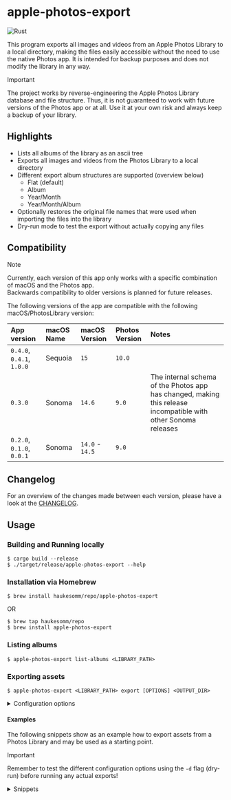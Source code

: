 # apple-photos-export

![Rust](https://img.shields.io/badge/Rust-d6a672?style=for-the-badge&logo=rust)

This program exports all images and videos from an Apple Photos Library to a local directory, making the files easily
accessible without the need to use the native Photos app.
It is intended for backup purposes and does not modify the library in any way.

> [!IMPORTANT]
> The project works by reverse-engineering the Apple Photos Library database and file structure. Thus, it is not
> guaranteed to work with future versions of the Photos app or at all. Use it at your own risk and always keep a backup
> of your library.

## Highlights

- Lists all albums of the library as an ascii tree
- Exports all images and videos from the Photos Library to a local directory
- Different export album structures are supported (overview below)
    - Flat (default)
    - Album
    - Year/Month
    - Year/Month/Album
- Optionally restores the original file names that were used when importing the files into the library
- Dry-run mode to test the export without actually copying any files

## Compatibility

> [!NOTE]
> Currently, each version of this app only works with a specific combination of macOS and the Photos app.  
> Backwards compatibility to older versions is planned for future releases.

The following versions of the app are compatible with the following macOS/PhotosLibrary version:

| App version               | macOS Name | macOS Version   | Photos Version | Notes                                                                                                          |
|:--------------------------|:-----------|:----------------|:---------------|:---------------------------------------------------------------------------------------------------------------|
| `0.4.0`, `0.4.1`, `1.0.0` | Sequoia    | `15`            | `10.0`         |                                                                                                                |
| `0.3.0`                   | Sonoma     | `14.6`          | `9.0`          | The internal schema of the Photos app has changed, making this release incompatible with other Sonoma releases |
| `0.2.0`, `0.1.0`, `0.0.1` | Sonoma     | `14.0` - `14.5` | `9.0 `         |                                                                                                                |

## Changelog

For an overview of the changes made between each version, please have a look at the [CHANGELOG](CHANGELOG.md).

## Usage

### Building and Running locally

```shell
$ cargo build --release
$ ./target/release/apple-photos-export --help
```

### Installation via Homebrew

```shell
$ brew install haukesomm/repo/apple-photos-export
```

OR

```shell
$ brew tap haukesomm/repo
$ brew install apple-photos-export
```

### Listing albums

```shell
$ apple-photos-export list-albums <LIBRARY_PATH>
```

### Exporting assets

```shell
$ apple-photos-export <LIBRARY_PATH> export [OPTIONS] <OUTPUT_DIR>
```

<details>
    <summary>Configuration options</summary>

```
-a, --by-album                       Group assets by album
-m, --by-year-month                  Group assets by year/month
-M, --by-year-month-album            Group assets by year/month/album
-i, --include-albums [<INCLUDE>...]  Include assets in the albums matching the given ids
-x, --exclude-albums <EXCLUDE>...    Exclude assets in the albums matching the given ids
-H, --include-hidden                 Include hidden assets
--must-be-hidden                 Assets must be hidden
-r, --restore-original-filenames     Restore original filenames
-f, --flatten-albums                 Flatten album structure
-e, --include-edited                 Include edited versions of the assets if available
-E, --only-edited                    Always export the edited version of an asset if available
-d, --dry-run                        Dry run
-h, --help                           Print help
```

</details>

#### Examples

The following snippets show as an example how to export assets from a Photos Library and may be used as a starting
point.

> [!IMPORTANT]
> Remember to test the different configuration options using the `-d` flag (dry-run) before running any actual exports!


<details>
    <summary>Snippets</summary>

##### Full export

- Exports everything, including hidden assets
    - Restores the original filenames used when importing the assets to the library
    - Groups the assets in a `Year/Month/Album` structure
    - Includes both the original and edited versions of each asset

```shell
$ apple-photos-export <LIBRARY_PATH> export <OUTPUT_DIR> -MHrfe
```

##### Only include assets from a list of specific albums

- Exports all assets that _are_ part of any of the given albums (in this case `700` and `701`)
    - Album IDs can be obtained via the `list-albums` command

```shell
$ apple-photos-export <LIBRARY_PATH> export <OUTPUT_DIR> -i 700 701
```

##### Exclude all assets being in a list of specific albums

- Exports all assets that _are not_ part of any of the given albums (in this case `700` and `701`)
    - Album IDs can be obtained via the `list-albums` command

```shell
$ apple-photos-export <LIBRARY_PATH> export <OUTPUT_DIR> -x 700 701
```

##### Export hidden files only

- Exports all _hidden_ assets

```shell
$ apple-photos-export <LIBRARY_PATH> export <OUTPUT_DIR> --must-be-hidden
```

</details>

